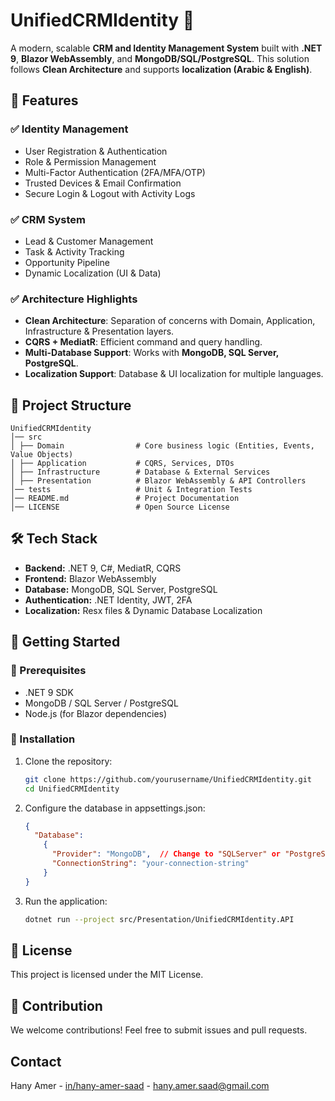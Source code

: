 # UnifiedCRMIdentity 🚀

A modern, scalable **CRM and Identity Management System** built with **.NET 9**, **Blazor WebAssembly**, and **MongoDB/SQL/PostgreSQL**. This solution follows **Clean Architecture** and supports **localization (Arabic & English)**.

## 🌟 Features

### ✅ Identity Management
- User Registration & Authentication
- Role & Permission Management
- Multi-Factor Authentication (2FA/MFA/OTP)
- Trusted Devices & Email Confirmation
- Secure Login & Logout with Activity Logs

### ✅ CRM System
- Lead & Customer Management
- Task & Activity Tracking
- Opportunity Pipeline
- Dynamic Localization (UI & Data)

### ✅ Architecture Highlights
- **Clean Architecture**: Separation of concerns with Domain, Application, Infrastructure & Presentation layers.
- **CQRS + MediatR**: Efficient command and query handling.
- **Multi-Database Support**: Works with **MongoDB, SQL Server, PostgreSQL**.
- **Localization Support**: Database & UI localization for multiple languages.

## 📂 Project Structure
```
UnifiedCRMIdentity
│── src
│ ├── Domain                # Core business logic (Entities, Events, Value Objects) 
│ ├── Application           # CQRS, Services, DTOs 
│ ├── Infrastructure        # Database & External Services 
│ ├── Presentation          # Blazor WebAssembly & API Controllers 
│── tests                   # Unit & Integration Tests 
│── README.md               # Project Documentation 
│── LICENSE                 # Open Source License
```
## 🛠️ Tech Stack

- **Backend:** .NET 9, C#, MediatR, CQRS
- **Frontend:** Blazor WebAssembly
- **Database:** MongoDB, SQL Server, PostgreSQL
- **Authentication:** .NET Identity, JWT, 2FA
- **Localization:** Resx files & Dynamic Database Localization

## 🚀 Getting Started

### 🔹 Prerequisites
- .NET 9 SDK
- MongoDB / SQL Server / PostgreSQL
- Node.js (for Blazor dependencies)

### 🔹 Installation
1. Clone the repository:
   ```sh
   git clone https://github.com/yourusername/UnifiedCRMIdentity.git
   cd UnifiedCRMIdentity
   ```
2. Configure the database in appsettings.json:
   ```json
   {
     "Database":
       {
         "Provider": "MongoDB",  // Change to "SQLServer" or "PostgreSQL"
         "ConnectionString": "your-connection-string"
       }
   }
   ```
3. Run the application:
   ```sh
   dotnet run --project src/Presentation/UnifiedCRMIdentity.API
   ```
<!-- LICENSE -->
## 📜 License
This project is licensed under the MIT License.

<!-- CONTRIBUTING -->
## 🤝 Contribution
We welcome contributions! Feel free to submit issues and pull requests.

<!-- CONTACT -->
## Contact

Hany Amer - [in/hany-amer-saad](https://www.linkedin.com/in/hany-amer-31534129) - hany.amer.saad@gmail.com
